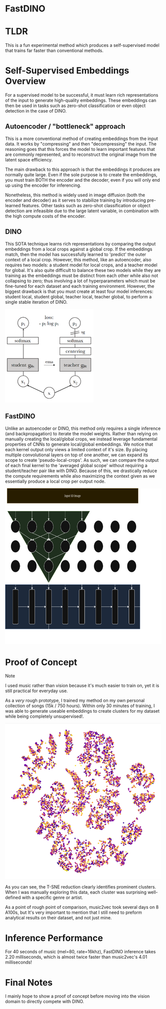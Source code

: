 # FastDINO

# TLDR
This is a fun experimental method which produces a self-supervised model that trains far faster than conventional methods.

# Self-Supervised Embeddings Overview

For a supervised model to be successful, it must learn rich representations of the input to generate high-quality embeddings. These embeddings can then be used in tasks such as zero-shot classification or even object detection in the case of DINO.

## Autoencoder / "bottleneck" approach
This is a more conventional method of creating embeddings from the input data. It works by "compressing" and then "decompressing" the input. The reasoning goes that this forces the model to learn important features that are commonly represented, and to reconstruct the original image from the latent space efficiency.

The main drawback to this approach is that the embeddings it produces are normally quite large. Even if the sole purpose is to create the embeddings, you must train BOTH the encoder and the decoder, even if you will only end up using the encoder for inferencing.

Nonetheless, this method is widely used in image diffusion (both the encoder and decoder) as it serves to stabilize training by introducing pre-learned features. Other tasks such as zero-shot classification or object detection are infeasible due to the large latent variable, in combination with the high compute costs of the encoder.

## DINO
This SOTA technique learns rich representations by comparing the output embeddings from a local crops against a global crop. If the embeddings match, then the model has successfully learned to 'predict' the outer context of a local crop. However, this method, like an autoencoder, also requires two models: a student model for local crops, and a teacher model for global. It's also quite difficult to balance these two models while they are training as the embeddings must be distinct from each other while also not collapsing to zero; thus involving a lot of hyperparameters which must be fine-tuned for each dataset and each training environment. However, the biggest drawback is that you must create at least four model inferences: student local, student global, teacher local, teacher global, to perform a single stable iteration of DINO.

<img src="imgs/dino.png" height=300>


## FastDINO

Unlike an autoencoder or DINO, this method only requires a single inference (and backpropagation) to iterate the model weights. Rather than relying on manually creating the local/global crops, we instead leverage fundamental properties of CNNs to generate local/global embeddings. We notice that each kernel output only views a limited context of it's size. By placing multiple convolutional layers on top of one another, we can expand its scope to create 'pseudo-local-crops'. As such, we can compare the output of each final kernel to the 'averaged global scope' without requiring a student/teacher pair like with DINO. Because of this, we drastically reduce the compute requirements while also maximizing the context given as we essentially produce a local crop per output node.

<img src="imgs/fastdino.png" height=500>

# Proof of Concept

> [!NOTE] 
> I used music rather than vision because it's much easier to train on, yet it is still practical for everyday use.

As a *very* rough prototype, I trained my method on my own personal collection of songs (15k / 750 hours). Within only 30 minutes of training, I was able to generate useable embeddings to create clusters for my dataset while being completely unsupervised!.

<img src="imgs/clusters.png" height=500>

As you can see, the T-SNE reduction clearly identifies prominent clusters. When I was manually exploring this data, each cluster was surprising well-defined with a specific genre or artist.

As a point of rough point of comparison, music2vec took several days on 8 A100s, but It's very important to mention that I still need to preform analytical results on their dataset, and not just mine.

# Inference Performance
For 40 seconds of music (mel=80, rate=16khz), FastDINO inference takes 2.20 milliseconds, which is almost twice faster than music2vec's 4.01 milliseconds!

# Final Notes

I mainly hope to show a proof of concept before moving into the vision domain to directly compete with DINO. 